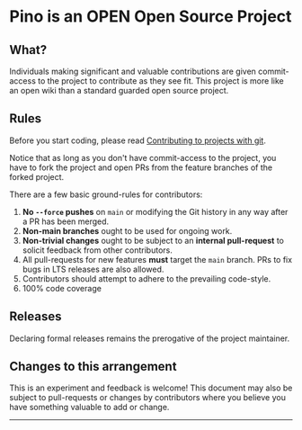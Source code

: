 # Pino is an OPEN Open Source Project

## What?

Individuals making significant and valuable contributions are given commit-access to the project to contribute as they see fit. This project is more like an open wiki than a standard guarded open source project.

## Rules

Before you start coding, please read [Contributing to projects with git](https://jrfom.com/posts/2017/03/08/a-primer-on-contributing-to-projects-with-git/). 

Notice that as long as you don't have commit-access to the project, you have to fork the project and open PRs from the feature branches of the forked project.

There are a few basic ground-rules for contributors:

1. **No `--force` pushes** on `main` or modifying the Git history in any way after a PR has been merged.
1. **Non-main branches** ought to be used for ongoing work.
1. **Non-trivial changes** ought to be subject to an **internal pull-request** to solicit feedback from other contributors.
1. All pull-requests for new features **must** target the `main` branch. PRs to fix bugs in LTS releases are also allowed.
1. Contributors should attempt to adhere to the prevailing code-style.
1. 100% code coverage

## Releases

Declaring formal releases remains the prerogative of the project maintainer.

## Changes to this arrangement

This is an experiment and feedback is welcome! This document may also be subject to pull-requests or changes by contributors where you believe you have something valuable to add or change.

-----------------------------------------